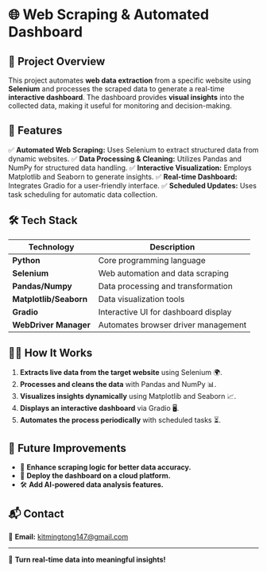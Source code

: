 # 🌐 Web Scraping & Automated Dashboard

## 📌 Project Overview
This project automates **web data extraction** from a specific website using **Selenium** and processes the scraped data to generate a real-time **interactive dashboard**. The dashboard provides **visual insights** into the collected data, making it useful for monitoring and decision-making.

## 🚀 Features
✅ **Automated Web Scraping:** Uses Selenium to extract structured data from dynamic websites.
✅ **Data Processing & Cleaning:** Utilizes Pandas and NumPy for structured data handling.
✅ **Interactive Visualization:** Employs Matplotlib and Seaborn to generate insights.
✅ **Real-time Dashboard:** Integrates Gradio for a user-friendly interface.
✅ **Scheduled Updates:** Uses task scheduling for automatic data collection.

## 🛠️ Tech Stack
| Technology  | Description  |
|------------|-------------|
| **Python** | Core programming language |
| **Selenium** | Web automation and data scraping |
| **Pandas/Numpy** | Data processing and transformation |
| **Matplotlib/Seaborn** | Data visualization tools |
| **Gradio** | Interactive UI for dashboard display |
| **WebDriver Manager** | Automates browser driver management |


## 🏃‍♂️ How It Works
1. **Extracts live data from the target website** using Selenium 🌍.
2. **Processes and cleans the data** with Pandas and NumPy 📊.
3. **Visualizes insights dynamically** using Matplotlib and Seaborn 📈.
4. **Displays an interactive dashboard** via Gradio 🖥️.
5. **Automates the process periodically** with scheduled tasks ⏳.


## 🎯 Future Improvements
- 🤖 **Enhance scraping logic for better data accuracy.**
- 📡 **Deploy the dashboard on a cloud platform.**
- 🛠️ **Add AI-powered data analysis features.**


## 📬 Contact
📧 **Email:** kitmingtong147@gmail.com

---
🚀 **Turn real-time data into meaningful insights!**
